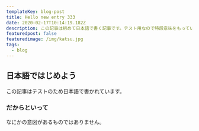 ```yaml
---
templateKey: blog-post
title: Hello new entry 333
date: 2020-02-17T10:14:19.182Z
description: この記事は初めて日本語で書く記事です。テスト用なので特段意味をもっていません。
featuredpost: false
featuredimage: /img/katsu.jpg
tags:
  - blog
---
```

## 日本語ではじめよう
この記事はテストのため日本語で書かれています。

### だからといって
なにかの意図があるものではありません。

